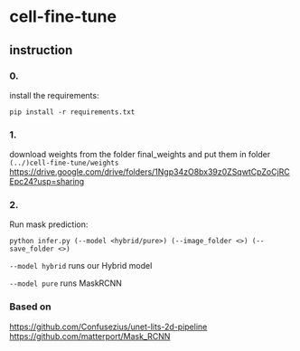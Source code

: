 # cell-fine-tune

## instruction
### 0.
install the requirements:
```
pip install -r requirements.txt
```
### 1.
download weights from the folder final_weights and put them in folder ```(../)cell-fine-tune/weights```<br>
https://drive.google.com/drive/folders/1Ngp34zO8bx39z0ZSqwtCpZoCjRCEpc24?usp=sharing
### 2.
Run mask prediction:
```
python infer.py (--model <hybrid/pure>) (--image_folder <>) (--save_folder <>)
```
```--model hybrid``` runs our Hybrid model

```--model pure``` runs MaskRCNN
### Based on
https://github.com/Confusezius/unet-lits-2d-pipeline <br>
https://github.com/matterport/Mask_RCNN
